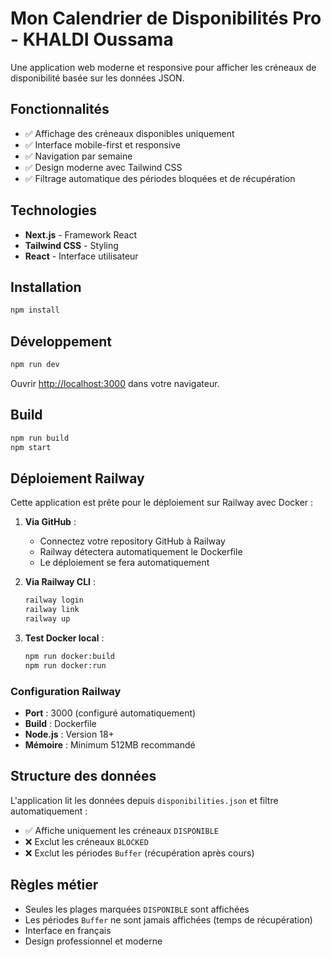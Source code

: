# Mon Calendrier de Disponibilités Pro - KHALDI Oussama

Une application web moderne et responsive pour afficher les créneaux de disponibilité basée sur les données JSON.

## Fonctionnalités

- ✅ Affichage des créneaux disponibles uniquement
- ✅ Interface mobile-first et responsive
- ✅ Navigation par semaine
- ✅ Design moderne avec Tailwind CSS
- ✅ Filtrage automatique des périodes bloquées et de récupération

## Technologies

- **Next.js** - Framework React
- **Tailwind CSS** - Styling
- **React** - Interface utilisateur

## Installation

```bash
npm install
```

## Développement

```bash
npm run dev
```

Ouvrir [http://localhost:3000](http://localhost:3000) dans votre navigateur.

## Build

```bash
npm run build
npm start
```

## Déploiement Railway

Cette application est prête pour le déploiement sur Railway avec Docker :

1. **Via GitHub** :
   - Connectez votre repository GitHub à Railway
   - Railway détectera automatiquement le Dockerfile
   - Le déploiement se fera automatiquement

2. **Via Railway CLI** :
   ```bash
   railway login
   railway link
   railway up
   ```

3. **Test Docker local** :
   ```bash
   npm run docker:build
   npm run docker:run
   ```

### Configuration Railway

- **Port** : 3000 (configuré automatiquement)
- **Build** : Dockerfile
- **Node.js** : Version 18+
- **Mémoire** : Minimum 512MB recommandé

## Structure des données

L'application lit les données depuis `disponibilities.json` et filtre automatiquement :
- ✅ Affiche uniquement les créneaux `DISPONIBLE`
- ❌ Exclut les créneaux `BLOCKED`
- ❌ Exclut les périodes `Buffer` (récupération après cours)

## Règles métier

- Seules les plages marquées `DISPONIBLE` sont affichées
- Les périodes `Buffer` ne sont jamais affichées (temps de récupération)
- Interface en français
- Design professionnel et moderne
